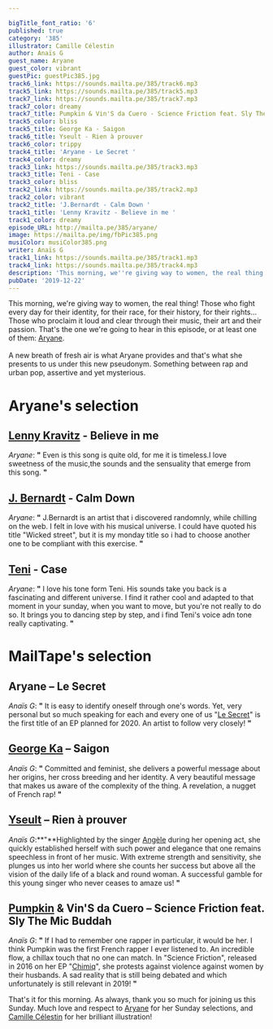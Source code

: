 ```yaml
---

bigTitle_font_ratio: '6'
published: true
category: '385'
illustrator: Camille Célestin
author: Anaïs G
guest_name: Aryane
guest_color: vibrant
guestPic: guestPic385.jpg
track6_link: https://sounds.mailta.pe/385/track6.mp3
track5_link: https://sounds.mailta.pe/385/track5.mp3
track7_link: https://sounds.mailta.pe/385/track7.mp3
track7_color: dreamy
track7_title: Pumpkin & Vin'S da Cuero - Science Friction feat. Sly The Mic Buddah
track5_color: bliss
track5_title: George Ka - Saigon
track6_title: Yseult - Rien à prouver
track6_color: trippy
track4_title: 'Aryane - Le Secret '
track4_color: dreamy
track3_link: https://sounds.mailta.pe/385/track3.mp3
track3_title: Teni - Case
track3_color: bliss
track2_link: https://sounds.mailta.pe/385/track2.mp3
track2_color: vibrant
track2_title: 'J.Bernardt - Calm Down '
track1_title: 'Lenny Kravitz - Believe in me '
track1_color: dreamy
episode_URL: http://mailta.pe/385/aryane/
image: https://mailta.pe/img/fbPic385.png
musiColor: musiColor385.png
writer: Anaïs G
track1_link: https://sounds.mailta.pe/385/track1.mp3
track4_link: https://sounds.mailta.pe/385/track4.mp3
description: 'This morning, we''re giving way to women, the real thing! Those who fight every day for their identity, for their race, for their history, for their rights... Those who proclaim it loud and clear through their music, their art and their passion. That''s the one we''re going to hear in this episode, or at least one of them: Aryane.'
pubDate: '2019-12-22'
---
```


This morning, we're giving way to women, the real thing! Those who fight every day for their identity, for their race, for their history, for their rights... Those who proclaim it loud and clear through their music, their art and their passion. That's the one we're going to hear in this episode, or at least one of them: [Aryane](https://www.facebook.com/aryane.music/).
<br><br> 
A new breath of fresh air is what Aryane provides and that's what she presents to us under this new pseudonym. Something between rap and urban pop, assertive and yet mysterious.


# Aryane's selection


## [Lenny Kravitz](https://fr.wikipedia.org/wiki/Lenny_Kravitz) - Believe in me
_Aryane_: **"** Even is this song is quite old, for me it is timeless.I love sweetness of the music,the sounds and the sensuality that emerge from this song. **"** 

## [J. Bernardt](https://www.facebook.com/JBernardtmusic/) - Calm Down
_Aryane_: **"** J.Bernardt is an artist that i discovered randomnly, while chilling on the web. I felt in love with his musical universe. I could have quoted his title "Wicked street", but it is my monday title so i had to choose another one to be compliant with this exercise. **"** 

## [Teni](https://en.wikipedia.org/wiki/Teni_(singer)) - Case
_Aryane_: **"** I love his tone form Teni. His sounds take you back is a fascinating and different universe. I find it rather cool and adapted to that moment in your sunday, when you want to move, but you're not really to do so. It brings you to dancing step by step, and i find Teni's voice adn tone really captivating. **"** 


# MailTape's selection

## Aryane – Le Secret
_Anaïs G_: **"** It is easy to identify oneself through one's words. Yet, very personal but so much speaking for each and every one of us "[Le Secret](http://smarturl.it/aryanesecretsingle?fbclid=IwAR1d0fttEaBocwe7-tiJ63TbHB7LOaRhxxv_pS2wmqC2v4V_JE13lR_b7Kw)" is the first title of an EP planned for 2020. An artist to follow very closely!  **"** 

## [George Ka](https://www.facebook.com/georgekamusique/posts) – Saigon
_Anaïs G_: **"** Committed and feminist, she delivers a powerful message about her origins, her cross breeding and her identity. A very beautiful message that makes us aware of the complexity of the thing. A revelation, a nugget of French rap! **"** 

## [Yseult](https://www.facebook.com/YseultOfficiel/) – Rien à prouver
_Anaïs G_:**"**Highlighted by the singer [Angèle](https://www.facebook.com/angeleouenpoudre/) during her opening act, she quickly established herself with such power and elegance that one remains speechless in front of her music. With extreme strength and sensitivity, she plunges us into her world where she counts her success but above all the vision of the daily life of a black and round woman. A successful gamble for this young singer who never ceases to amaze us! **"** 

## [Pumpkin](https://pumpkinisorange.bandcamp.com/) & Vin'S da Cuero – Science Friction feat. Sly The Mic Buddah
_Anaïs G_: **"** If I had to remember one rapper in particular, it would be her. I think Pumpkin was the first French rapper I ever listened to. An incredible flow, a chillax touch that no one can match. In "Science Friction", released in 2016 on her EP "[Chimiq](https://store.mentalow.com/album/chimiq-ep)", she protests against violence against women by their husbands. A sad reality that is still being debated and which unfortunately is still relevant in 2019! **"** 


 That's it for this morning. As always, thank you so much for joining us this Sunday. Much love and respect to [Aryane](https://www.facebook.com/aryane.music/) for her Sunday selections, and [Camille Célestin](https://www.instagram.com/bravocamo/?hl=fr) for her brilliant illustration!
